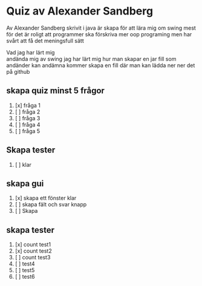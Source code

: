 # Quiz  av Alexander Sandberg
Av Alexander Sandberg skrivit i java 
är skapa för att lära mig om swing mest för det är roligt att programmer
ska förskriva mer oop programing men har svårt att få det meningsfull sätt

Vad jag har lärt mig <br>
andända mig av swing
jag har lärt mig hur man skapar en jar fill som andänder kan andämna 
kommer skapa en fill där man kan lädda ner ner det på github



## skapa quiz minst 5 frågor 
1. [x] fråga 1 
2. [ ] fråga 2
3. [ ] fråga 3
4. [ ] fråga 4
5. [ ] fråga 5
##  Skapa tester
1. [ ] klar 
##  skapa gui
1. [x] skapa ett fönster klar     
2. [ ] skapa fält och svar knapp
3. [ ] Skapa 


##  skapa tester
1. [x] count test1
2. [x] count test2
3. [ ] count test3
4. [ ] test4
5. [ ] test5
6. [ ] test6
  